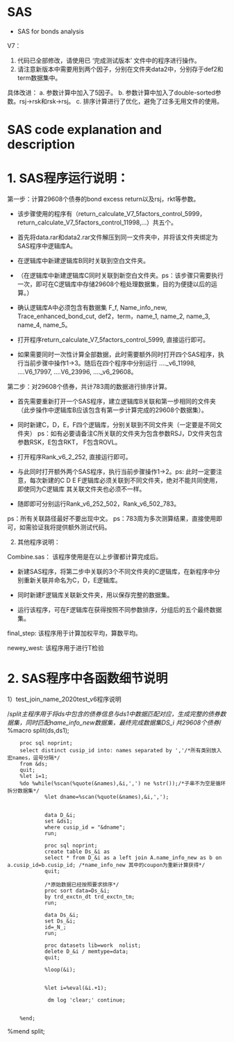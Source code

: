# SAS
* SAS for bonds analysis

V7：
1. 代码已全部修改，请使用已 ‘完成测试版本’ 文件中的程序进行操作。
2. 请注意新版本中需要用到两个因子，分别在文件夹data2中，分别存于def2和term数据集中。

具体改进：
a. 参数计算中加入了5因子。
b. 参数计算中加入了double-sorted参数。rsj->rsk和rsk->rsj。
c. 排序计算进行了优化，避免了过多无用文件的使用。


# SAS code explanation and description

# 1. SAS程序运行说明：

第一步：计算29608个债券的bond excess return以及rsj，rkt等参数。
* 该步骤使用的程序有（return_calculate_V7_5factors_control_5999，return_calculate_V7_5factors_control_11998,...）共五个。

* 首先将data.rar和data2.rar文件解压到同一文件夹中，并将该文件夹绑定为SAS程序中逻辑库A。

* 在逻辑库中新建逻辑库B同时关联到空白文件夹。

* （在逻辑库中新建逻辑库C同时关联到新空白文件夹。ps：该步骤只需要执行一次，即可在C逻辑库中存储29608个粗处理数据集，目的为便捷以后的运算。）

* 确认逻辑库A中必须包含有数据集 F_f, Name_info_new, Trace_enhanced_bond_cut, def2，term，name_1, name_2, name_3, name_4, name_5。

* 打开程序return_calculate_V7_5factors_control_5999, 直接运行即可。

* 如果需要同时一次性计算全部数据，此时需要额外同时打开四个SAS程序，执行当前步骤中操作1->3。随后在四个程序中分别运行 ...._v6_11998, ....V6_17997, ....V6_23996,  ...._v6_29608。


第二步：对29608个债券，共计783周的数据进行排序计算。

* 首先需要重新打开一个SAS程序，建立逻辑库B关联和第一步相同的文件夹（此步操作中逻辑库B应该包含有第一步计算完成的29608个数据集）。

* 同时新建C，D，E，F四个逻辑库，分别关联到不同文件夹（一定要是不同文件夹） ps：如有必要请备注C所关联的文件夹为包含参数RSJ，D文件夹包含参数RSK，E包含RKT， F包含ROVL。

* 打开程序Rank_v6_2_252, 直接运行即可。

* 与此同时打开额外两个SAS程序，执行当前步骤操作1->2。ps: 此时一定要注意，每次新建的C D E F逻辑库必须关联到不同文件夹，绝对不能共同使用，即使同为C逻辑库 其关联文件夹也必须不一样。

* 随即即可分别运行Rank_v6_252_502，Rank_v6_502_783。

ps：所有关联路径最好不要出现中文。
ps：783周为多次测算结果，直接使用即可，如需验证我将提供额外测试代码。



2. 其他程序说明：

Combine.sas： 该程序使用是在以上步骤都计算完成后。

* 新建SAS程序，将第二步中关联的3个不同文件夹的C逻辑库，在新程序中分别重新关联并命名为C，D，E逻辑库。

* 同时新建F逻辑库关联新文件夹，用以保存完整的数据集。

* 运行该程序，可在F逻辑库在获得按照不同参数排序，分组后的五个最终数据集。

final_step:  该程序用于计算加权平均，算数平均。

newey_west:  该程序用于进行T检验


# 2. SAS程序中各函数细节说明

1）test_join_name_2020test_v6程序说明

/*split主程序用于将ds中包含的债券信息与ds1中数据匹配对应，生成完整的债券数据集，同时匹配name_info_new数据集，最终完成数据集DS_i
  共29608个债券*/
%macro split(ds,ds1);


        proc sql noprint;
        select distinct cusip_id into: names separated by ','/*所有类别放入宏names，逗号分隔*/
        from &ds;
        quit;
        %let i=1;
        %do %while(%scan(%quote(&names),&i,',') ne %str());/*子串不为空是循环拆分数据集*/
                %let dname=%scan(%quote(&names),&i,',');
				
				
				data D_&i;
                set &ds1;
                where cusip_id = "&dname";
                run;
				
				proc sql noprint;
				create table Ds_&i as
				select * from D_&i as a left join A.name_info_new as b on a.cusip_id=b.cusip_id; /*name_info_new 其中的coupon为重新计算获得*/
				quit;

				/*原始数据已经按照要求排序*/
				proc sort data=Ds_&i;
				by trd_exctn_dt trd_exctn_tm;
				run;

				data Ds_&i;
				set Ds_&i;
				id=_N_;
				run;

				proc datasets lib=work  nolist;
				delete D_&i / memtype=data;
				quit;

				%loop(&i);
				
	
                %let i=%eval(&i.+1);
				
				 dm log 'clear;' continue; 
		

        %end;
%mend split;	


